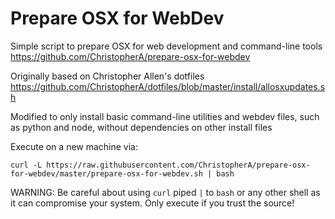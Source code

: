 Prepare OSX for WebDev
======================

Simple script to prepare OSX for web development and command-line tools
    https://github.com/ChristopherA/prepare-osx-for-webdev

Originally based on Christopher Allen's dotfiles
    https://github.com/ChristopherA/dotfiles/blob/master/install/allosxupdates.sh

Modified to only install basic command-line utilities and webdev files,
such as python and node, without dependencies on other install files

Execute on a new machine via:

`curl -L https://raw.githubusercontent.com/ChristopherA/prepare-osx-for-webdev/master/prepare-osx-for-webdev.sh | bash`

WARNING: Be careful about using `curl` piped `|` to `bash` or any other shell
as it can compromise your system. Only execute if you trust the source!
